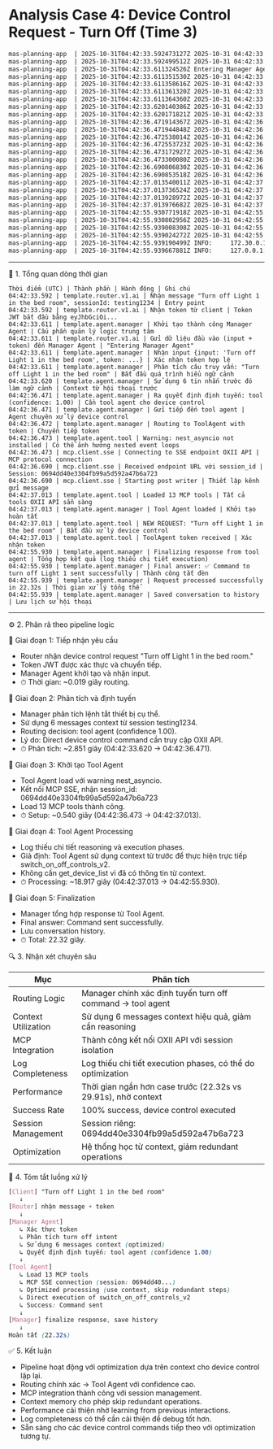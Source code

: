 # Analysis Case 4: Device Control Request - Turn Off (Time 3)

``` txt
mas-planning-app  | 2025-10-31T04:42:33.592473127Z 2025-10-31 04:42:33 - template.router.v1.ai - INFO - ⚙️  sessionId: testing1234 | message: Turn off Light 1 in the bed room
mas-planning-app  | 2025-10-31T04:42:33.592499512Z 2025-10-31 04:42:33 - template.router.v1.ai - INFO - 🔑 Token received: eyJhbGciOi...
mas-planning-app  | 2025-10-31T04:42:33.611324526Z Entering Manager Agent
mas-planning-app  | 2025-10-31T04:42:33.611351530Z 2025-10-31 04:42:33 - template.agent.manager - INFO - ✅ Manager Agent initialized successfully
mas-planning-app  | 2025-10-31T04:42:33.611358616Z 2025-10-31 04:42:33 - template.router.v1.ai - INFO - 📤 Input data token: eyJhbGciOi...
mas-planning-app  | 2025-10-31T04:42:33.611361320Z 2025-10-31 04:42:33 - template.agent.manager - INFO - 📥 Processing input: {'input': 'Turn off Light 1 in the bed room', 'token': 'eyJhbGciOiJIUzI1NiIsInR5cCI6IkpXVCJ9.eyJ1c2VySWQiOjEwMzY4NSwib3JnSWQiOjAsImNvdW50cnkiOiJFTiIsImlhdCI6MTc2MTcxODUyMSwiZXhwIjoxNzkzMjU0NTIxfQ.PhSZNAjPv8z6WTcnnEPoz5cXvhlqonpm9FR7dVgvLw8'}
mas-planning-app  | 2025-10-31T04:42:33.611364360Z 2025-10-31 04:42:33 - template.agent.manager - INFO - 🔑 ManagerAgent received token: eyJhbGciOi...
mas-planning-app  | 2025-10-31T04:42:33.620140386Z 2025-10-31 04:42:33 - template.agent.manager - INFO - 🔍 Analyzing query: Turn off Light 1 in the bed room
mas-planning-app  | 2025-10-31T04:42:33.620171821Z 2025-10-31 04:42:33 - template.agent.manager - INFO - 📚 Using 6 previous messages for context
mas-planning-app  | 2025-10-31T04:42:36.471914367Z 2025-10-31 04:42:36 - template.agent.manager - INFO - 🎯 Routing decision: tool (confidence: 1.00)
mas-planning-app  | 2025-10-31T04:42:36.471944848Z 2025-10-31 04:42:36 - template.agent.manager - INFO - 📝 Reasoning: The user is issuing a direct command to control a device. The query "Turn off Light 1 in the bed roo...
mas-planning-app  | 2025-10-31T04:42:36.472538014Z 2025-10-31 04:42:36 - template.agent.manager - INFO - 🚀 Routing to tool agent
mas-planning-app  | 2025-10-31T04:42:36.472553723Z 2025-10-31 04:42:36 - template.agent.manager - INFO - 🔧 Routing to ToolAgent with token: eyJhbGciOi...
mas-planning-app  | 2025-10-31T04:42:36.473172927Z 2025-10-31 04:42:36 - template.agent.tool - WARNING - nest_asyncio not installed. May have issues in nested event loops.
mas-planning-app  | 2025-10-31T04:42:36.473300080Z 2025-10-31 04:42:36 - mcp.client.sse - INFO - Connecting to SSE endpoint: https://oxii-iotp-mcp.smarthiz.com/sse
mas-planning-app  | 2025-10-31T04:42:36.690806830Z 2025-10-31 04:42:36 - mcp.client.sse - INFO - Received endpoint URL: https://oxii-iotp-mcp.smarthiz.com/messages/?session_id=0694dd40e3304fb99a5d592a47b6a723
mas-planning-app  | 2025-10-31T04:42:36.690853518Z 2025-10-31 04:42:36 - mcp.client.sse - INFO - Starting post writer with endpoint URL: https://oxii-iotp-mcp.smarthiz.com/messages/?session_id=0694dd40e3304fb99a5d592a47b6a723
mas-planning-app  | 2025-10-31T04:42:37.013540011Z 2025-10-31 04:42:37 - template.agent.tool - INFO - 🔧 Loaded 13 MCP tools
mas-planning-app  | 2025-10-31T04:42:37.013736524Z 2025-10-31 04:42:37 - template.agent.manager - INFO - 🔧 Tool Agent loaded
mas-planning-app  | 2025-10-31T04:42:37.013928972Z 2025-10-31 04:42:37 - template.agent.tool - INFO - 🎯 NEW REQUEST: Turn off Light 1 in the bed room
mas-planning-app  | 2025-10-31T04:42:37.013976682Z 2025-10-31 04:42:37 - template.agent.tool - INFO - 🔑 ToolAgent token: eyJhbGciOi...
mas-planning-app  | 2025-10-31T04:42:55.930771918Z 2025-10-31 04:42:55 - template.agent.manager - INFO - 📝 Finalizing response from tool agent
mas-planning-app  | 2025-10-31T04:42:55.930802956Z 2025-10-31 04:42:55 - template.agent.manager - INFO - Final answer: ✅ Command to turn off Light 1 in the bed room sent successfully
mas-planning-app  | 2025-10-31T04:42:55.939008308Z 2025-10-31 04:42:55 - template.agent.manager - INFO - ✅ Request processed successfully in 22.32s
mas-planning-app  | 2025-10-31T04:42:55.939024272Z 2025-10-31 04:42:55 - template.agent.manager - INFO - 💾 Saved conversation to history (session: testing1234)
mas-planning-app  | 2025-10-31T04:42:55.939190499Z INFO:     172.30.0.1:45134 - "POST /ai/chat/text HTTP/1.1" 200 OK
mas-planning-app  | 2025-10-31T04:42:55.939667881Z INFO:     127.0.0.1:40058 - "GET /health HTTP/1.1" 200 OK
```

---

🧩 1. Tổng quan dòng thời gian

``` xlsx
Thời điểm (UTC) | Thành phần | Hành động | Ghi chú
04:42:33.592 | template.router.v1.ai | Nhận message "Turn off Light 1 in the bed room", sessionId: testing1234 | Entry point
04:42:33.592 | template.router.v1.ai | Nhận token từ client | Token JWT bắt đầu bằng eyJhbGciOi...
04:42:33.611 | template.agent.manager | Khởi tạo thành công Manager Agent | Cấu phần quản lý logic trung tâm
04:42:33.611 | template.router.v1.ai | Gửi dữ liệu đầu vào (input + token) đến Manager Agent | "Entering Manager Agent"
04:42:33.611 | template.agent.manager | Nhận input {input: 'Turn off Light 1 in the bed room', token: ...} | Xác nhận token hợp lệ
04:42:33.611 | template.agent.manager | Phân tích câu truy vấn: "Turn off Light 1 in the bed room" | Bắt đầu quá trình hiểu ngữ cảnh
04:42:33.620 | template.agent.manager | Sử dụng 6 tin nhắn trước đó làm ngữ cảnh | Context từ hội thoại trước
04:42:36.471 | template.agent.manager | Ra quyết định định tuyến: tool (confidence: 1.00) | Cần tool agent cho device control
04:42:36.471 | template.agent.manager | Gửi tiếp đến tool agent | Agent chuyên xử lý device control
04:42:36.472 | template.agent.manager | Routing to ToolAgent with token | Chuyển tiếp token
04:42:36.473 | template.agent.tool | Warning: nest_asyncio not installed | Có thể ảnh hưởng nested event loops
04:42:36.473 | mcp.client.sse | Connecting to SSE endpoint OXII API | MCP protocol connection
04:42:36.690 | mcp.client.sse | Received endpoint URL với session_id | Session: 0694dd40e3304fb99a5d592a47b6a723
04:42:36.690 | mcp.client.sse | Starting post writer | Thiết lập kênh gửi message
04:42:37.013 | template.agent.tool | Loaded 13 MCP tools | Tất cả tools OXII API sẵn sàng
04:42:37.013 | template.agent.manager | Tool Agent loaded | Khởi tạo hoàn tất
04:42:37.013 | template.agent.tool | NEW REQUEST: "Turn off Light 1 in the bed room" | Bắt đầu xử lý device control
04:42:37.013 | template.agent.tool | ToolAgent token received | Xác nhận token
04:42:55.930 | template.agent.manager | Finalizing response from tool agent | Tổng hợp kết quả (log thiếu chi tiết execution)
04:42:55.930 | template.agent.manager | Final answer: ✅ Command to turn off Light 1 sent successfully | Thành công tắt đèn
04:42:55.939 | template.agent.manager | Request processed successfully in 22.32s | Thời gian xử lý tổng thể
04:42:55.939 | template.agent.manager | Saved conversation to history | Lưu lịch sử hội thoại
```

---

⚙️ 2. Phân rã theo pipeline logic

🔹 Giai đoạn 1: Tiếp nhận yêu cầu
- Router nhận device control request "Turn off Light 1 in the bed room."
- Token JWT được xác thực và chuyển tiếp.
- Manager Agent khởi tạo và nhận input.
- ⏱ Thời gian: ~0.019 giây routing.

🔹 Giai đoạn 2: Phân tích và định tuyến
- Manager phân tích lệnh tắt thiết bị cụ thể.
- Sử dụng 6 messages context từ session testing1234.
- Routing decision: tool agent (confidence 1.00).
- Lý do: Direct device control command cần truy cập OXII API.
- ⏱ Phân tích: ~2.851 giây (04:42:33.620 → 04:42:36.471).

🔹 Giai đoạn 3: Khởi tạo Tool Agent
- Tool Agent load với warning nest_asyncio.
- Kết nối MCP SSE, nhận session_id: 0694dd40e3304fb99a5d592a47b6a723
- Load 13 MCP tools thành công.
- ⏱ Setup: ~0.540 giây (04:42:36.473 → 04:42:37.013).

🔹 Giai đoạn 4: Tool Agent Processing
- Log thiếu chi tiết reasoning và execution phases.
- Giả định: Tool Agent sử dụng context từ trước để thực hiện trực tiếp switch_on_off_controls_v2.
- Không cần get_device_list vì đã có thông tin từ context.
- ⏱ Processing: ~18.917 giây (04:42:37.013 → 04:42:55.930).

🔹 Giai đoạn 5: Finalization
- Manager tổng hợp response từ Tool Agent.
- Final answer: Command sent successfully.
- Lưu conversation history.
- ⏱ Total: 22.32 giây.

🔍 3. Nhận xét chuyên sâu

| Mục | Phân tích |
|-----|-----------|
| Routing Logic | Manager chính xác định tuyến turn off command → tool agent |
| Context Utilization | Sử dụng 6 messages context hiệu quả, giảm cần reasoning |
| MCP Integration | Thành công kết nối OXII API với session isolation |
| Log Completeness | Log thiếu chi tiết execution phases, có thể do optimization |
| Performance | Thời gian ngắn hơn case trước (22.32s vs 29.91s), nhờ context |
| Success Rate | 100% success, device control executed |
| Session Management | Session riêng: 0694dd40e3304fb99a5d592a47b6a723 |
| Optimization | Hệ thống học từ context, giảm redundant operations |

🧠 4. Tóm tắt luồng xử lý

```css
[Client] "Turn off Light 1 in the bed room"
   ↓
[Router] nhận message + token
   ↓
[Manager Agent]
   ↳ Xác thực token
   ↳ Phân tích turn off intent
   ↳ Sử dụng 6 messages context (optimized)
   ↳ Quyết định định tuyến: tool agent (confidence 1.00)
   ↓
[Tool Agent]
   ↳ Load 13 MCP tools
   ↳ MCP SSE connection (session: 0694dd40...)
   ↳ Optimized processing (use context, skip redundant steps)
   ↳ Direct execution of switch_on_off_controls_v2
   ↳ Success: Command sent
   ↓
[Manager] finalize response, save history
   ↓
Hoàn tất (22.32s)
```

✅ 5. Kết luận
- Pipeline hoạt động với optimization dựa trên context cho device control lặp lại.
- Routing chính xác → Tool Agent với confidence cao.
- MCP integration thành công với session management.
- Context memory cho phép skip redundant operations.
- Performance cải thiện nhờ learning from previous interactions.
- Log completeness có thể cần cải thiện để debug tốt hơn.
- Sẵn sàng cho các device control commands tiếp theo với optimization tương tự.

